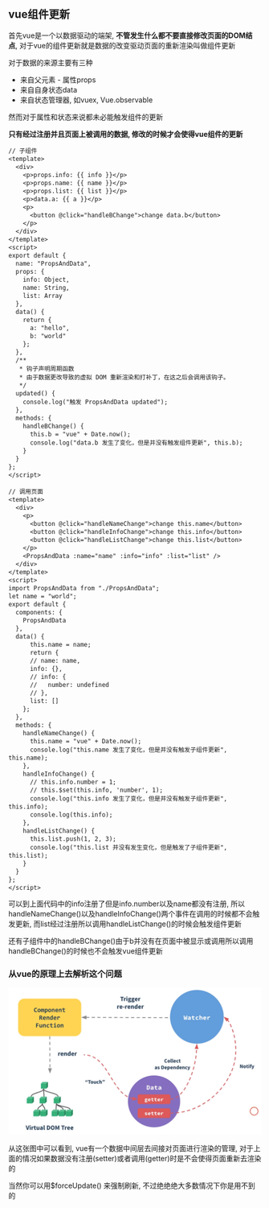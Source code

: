 ## vue组件更新

首先vue是一个以数据驱动的端架, **不管发生什么都不要直接修改页面的DOM结点**, 对于vue的组件更新就是数据的改变驱动页面的重新渲染叫做组件更新

对于数据的来源主要有三种

- 来自父元素 - 属性props
- 来自自身状态data
- 来自状态管理器, 如vuex, Vue.observable

然而对于属性和状态来说都未必能触发组件的更新

**只有经过注册并且页面上被调用的数据, 修改的时候才会使得vue组件的更新**

```vue
// 子组件
<template>
  <div>
    <p>props.info: {{ info }}</p>
    <p>props.name: {{ name }}</p>
    <p>props.list: {{ list }}</p>
    <p>data.a: {{ a }}</p>
    <p>
      <button @click="handleBChange">change data.b</button>
    </p>
  </div>
</template>
<script>
export default {
  name: "PropsAndData",
  props: {
    info: Object,
    name: String,
    list: Array
  },
  data() {
    return {
      a: "hello",
      b: "world"
    };
  },
  /**
   * 钩子声明周期函数
   * 由于数据更改导致的虚拟 DOM 重新渲染和打补丁，在这之后会调用该钩子。
   */
  updated() {
    console.log("触发 PropsAndData updated");
  },
  methods: {
    handleBChange() {
      this.b = "vue" + Date.now();
      console.log("data.b 发生了变化，但是并没有触发组件更新", this.b);
    }
  }
};
</script>

// 调用页面
<template>
  <div>
    <p>
      <button @click="handleNameChange">change this.name</button>
      <button @click="handleInfoChange">change this.info</button>
      <button @click="handleListChange">change this.list</button>
    </p>
    <PropsAndData :name="name" :info="info" :list="list" />
  </div>
</template>
<script>
import PropsAndData from "./PropsAndData";
let name = "world";
export default {
  components: {
    PropsAndData
  },
  data() {
      this.name = name;
      return {
      // name: name,
      info: {},
      // info: {
      //   number: undefined
      // },
      list: []
    };
  },
  methods: {
    handleNameChange() {
      this.name = "vue" + Date.now();
      console.log("this.name 发生了变化，但是并没有触发子组件更新", this.name);
    },
    handleInfoChange() {
      // this.info.number = 1;
      // this.$set(this.info, 'number', 1);
      console.log("this.info 发生了变化，但是并没有触发子组件更新", this.info);
      console.log(this.info);
    },
    handleListChange() {
      this.list.push(1, 2, 3);
      console.log("this.list 并没有发生变化，但是触发了子组件更新", this.list);
    }
  }
};
</script>

```

可以到上面代码中的info注册了但是info.number以及name都没有注册, 所以handleNameChange()以及handleInfoChange()两个事件在调用的时候都不会触发更新, 而list经过注册所以调用handleListChange()的时候会触发组件更新

还有子组件中的handleBChange()由于b并没有在页面中被显示或调用所以调用handleBChange()的时候也不会触发vue组件更新



### 从vue的原理上去解析这个问题

![1569211257695](./组件更新.png)

从这张图中可以看到, vue有一个数据中间层去间接对页面进行渲染的管理, 对于上面的情况如果数据没有注册(setter)或者调用(getter)时是不会使得页面重新去渲染的

当然你可以用$forceUpdate() 来强制刷新, 不过绝绝绝大多数情况下你是用不到的